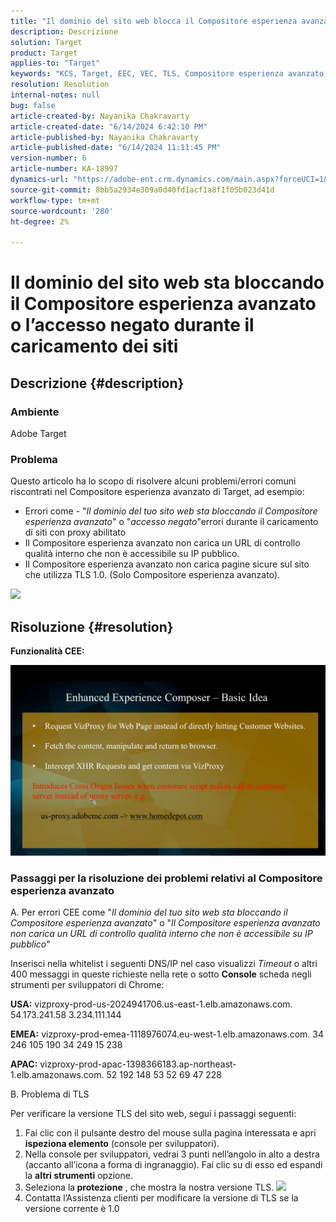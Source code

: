 ```yaml
---
title: "Il dominio del sito web blocca il Compositore esperienza avanzato o l’accesso negato durante il caricamento dei siti"
description: Descrizione
solution: Target
product: Target
applies-to: "Target"
keywords: "KCS, Target, EEC, VEC, TLS, Compositore esperienza avanzato, accesso negato, dominio del sito Web, blocco, risoluzione dei problemi"
resolution: Resolution
internal-notes: null
bug: false
article-created-by: Nayanika Chakravarty
article-created-date: "6/14/2024 6:42:10 PM"
article-published-by: Nayanika Chakravarty
article-published-date: "6/14/2024 11:11:45 PM"
version-number: 6
article-number: KA-18997
dynamics-url: "https://adobe-ent.crm.dynamics.com/main.aspx?forceUCI=1&pagetype=entityrecord&etn=knowledgearticle&id=ac1799c8-7d2a-ef11-840b-6045bd006704"
source-git-commit: 8bb5a2934e309a0d40fd1acf1a8f1f05b023d41d
workflow-type: tm+mt
source-wordcount: '280'
ht-degree: 2%

---
```


# Il dominio del sito web sta bloccando il Compositore esperienza avanzato o l’accesso negato durante il caricamento dei siti

## Descrizione {#description}


### <b>Ambiente</b>

Adobe Target

### <b>Problema</b>

Questo articolo ha lo scopo di risolvere alcuni problemi/errori comuni riscontrati nel Compositore esperienza avanzato di Target, ad esempio:

- Errori come - &quot;*Il dominio del tuo sito web sta bloccando il Compositore esperienza avanzato*&quot; o &quot;*accesso negato*&quot;errori durante il caricamento di siti con proxy abilitato
- Il Compositore esperienza avanzato non carica un URL di controllo qualità interno che non è accessibile su IP pubblico.
- Il Compositore esperienza avanzato non carica pagine sicure sul sito che utilizza TLS 1.0. (Solo Compositore esperienza avanzato).


![](https://adobe-ent.crm.dynamics.com/api/data/v9.0/msdyn_knowledgearticleimages%289163ac73-37ab-ec11-983f-000d3a349523%29/msdyn_blobfile/$value)


## Risoluzione {#resolution}


<b>Funzionalità CEE:</b>

![](assets/6ea1c39f-52ab-ec11-983f-000d3a3496ef.png)

### Passaggi per la risoluzione dei problemi relativi al Compositore esperienza avanzato

A. Per errori CEE come &quot;*Il dominio del tuo sito web sta bloccando il Compositore esperienza avanzato*&quot; o &quot;*Il Compositore esperienza avanzato non carica un URL di controllo qualità interno che non è accessibile su IP pubblico*&quot;

Inserisci nella whitelist i seguenti DNS/IP nel caso visualizzi *Timeout* o altri 400 messaggi in queste richieste nella rete o sotto <b>Console</b> scheda negli strumenti per sviluppatori di Chrome:

<b>USA:</b>
vizproxy-prod-us-2024941706.us-east-1.elb.amazonaws.com.
54.173.241.58 3.234.111.144

<b>EMEA:</b>
vizproxy-prod-emea-1118976074.eu-west-1.elb.amazonaws.com.
34 246 105 190 34 249 15 238

<b>APAC:</b>
vizproxy-prod-apac-1398366183.ap-northeast-1.elb.amazonaws.com.
52 192 148 53 52 69 47 228

B. Problema di TLS

Per verificare la versione TLS del sito web, segui i passaggi seguenti:

1. Fai clic con il pulsante destro del mouse sulla pagina interessata e apri <b>ispeziona elemento</b> (console per sviluppatori).
2. Nella console per sviluppatori, vedrai 3 punti nell’angolo in alto a destra (accanto all’icona a forma di ingranaggio). Fai clic su di esso ed espandi la <b>altri strumenti</b> opzione.
3. Seleziona la<b> protezione</b> , che mostra la nostra versione TLS.    ![](https://experienceleague.adobe.com/docs/target/assets/firefox_more_info_3.png?lang=en)
4. Contatta l’Assistenza clienti per modificare la versione di TLS se la versione corrente è 1.0

